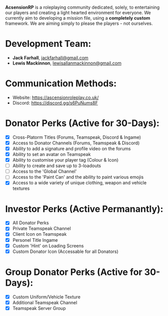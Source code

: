 <b>AcsensionRP</b> is a roleplaying community dedicated, solely, to entertaining our players and creating a light hearted environment for everyone. We currently aim to developing a mission file, using a <b>completely custom</b> framework. We are aiming simply to please the players - not ourselves.

# Development Team:
  - <b>Jack Farhall</b>, jackfarhall@gmail.com
  - <b>Lewis Mackinnon</b>, lewisallanmackinnon@gmail.com

# Communication Methods:
  - Website: https://ascensionroleplay.co.uk/
  - Discord: https://discord.gg/s6PuNums8F

# Donator Perks (Active for 30-Days):
  - [x] Cross-Platorm Titles (Forums, Teamspeak, Discord & Ingame)
  - [x] Access to Donator Channels (Forums, Teamspeak & Discord)
  - [x] Ability to add a signature and profile video on the forums
  - [x] Ability to set an avatar on Teamspeak
  - [x] Ability to customise your player tag (Colour & Icon)
  - [ ] Ability to create and save up to 3-loadouts
  - [ ] Access to the 'Global Channel'
  - [ ] Access to the 'Paint Can' and the ability to paint various emojis
  - [x] Access to a wide variety of unique clothing, weapon and vehicle textures

# Investor Perks (Active Permanantly):
  - [x] All Donator Perks
  - [x] Private Teamspeak Channel
  - [x] Client Icon on Teamspeak
  - [x] Personel Title Ingame
  - [x] Custom 'Hint' on Loading Screens
  - [x] Custom Donator Icon (Accessable for all Donators)

# Group Donator Perks (Active for 30-Days):
  - [x] Custom Uniform/Vehicle Texture
  - [x] Additional Teamspeak Channel
  - [x] Teamspeak Server Group
